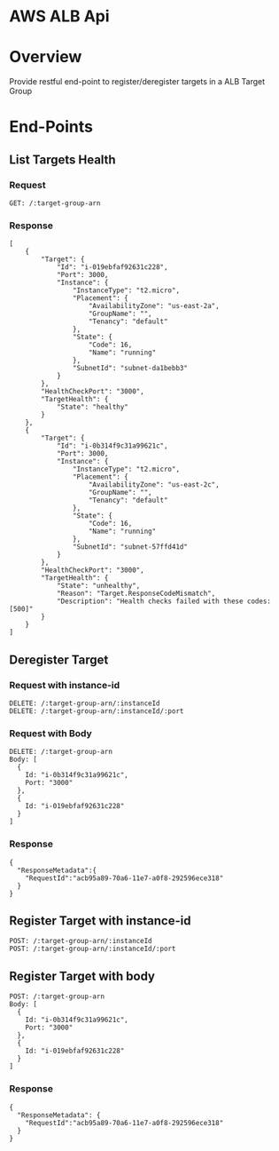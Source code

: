 # AWS ALB Api #

# Overview #
Provide restful end-point to register/deregister targets in a ALB Target Group

# End-Points

## List Targets Health
### Request
```
GET: /:target-group-arn
```
### Response
```
[
    {
        "Target": {
            "Id": "i-019ebfaf92631c228",
            "Port": 3000,
            "Instance": {
                "InstanceType": "t2.micro",
                "Placement": {
                    "AvailabilityZone": "us-east-2a",
                    "GroupName": "",
                    "Tenancy": "default"
                },
                "State": {
                    "Code": 16,
                    "Name": "running"
                },
                "SubnetId": "subnet-da1bebb3"
            }
        },
        "HealthCheckPort": "3000",
        "TargetHealth": {
            "State": "healthy"
        }
    },
    {
        "Target": {
            "Id": "i-0b314f9c31a99621c",
            "Port": 3000,
            "Instance": {
                "InstanceType": "t2.micro",
                "Placement": {
                    "AvailabilityZone": "us-east-2c",
                    "GroupName": "",
                    "Tenancy": "default"
                },
                "State": {
                    "Code": 16,
                    "Name": "running"
                },
                "SubnetId": "subnet-57ffd41d"
            }
        },
        "HealthCheckPort": "3000",
        "TargetHealth": {
            "State": "unhealthy",
            "Reason": "Target.ResponseCodeMismatch",
            "Description": "Health checks failed with these codes: [500]"
        }
    }
]
```

## Deregister Target

### Request with instance-id
```
DELETE: /:target-group-arn/:instanceId
DELETE: /:target-group-arn/:instanceId/:port
```

### Request with Body
```
DELETE: /:target-group-arn
Body: [
  {
    Id: "i-0b314f9c31a99621c",
    Port: "3000"
  },
  {
    Id: "i-019ebfaf92631c228"
  }
]
```

### Response
```
{  
  "ResponseMetadata":{  
    "RequestId":"acb95a89-70a6-11e7-a0f8-292596ece318"
  }
}
```

## Register Target with instance-id
```
POST: /:target-group-arn/:instanceId
POST: /:target-group-arn/:instanceId/:port
```

## Register Target with body
```
POST: /:target-group-arn
Body: [
  {
    Id: "i-0b314f9c31a99621c",
    Port: "3000"
  },
  {
    Id: "i-019ebfaf92631c228"
  }
]
```

### Response
```
{  
  "ResponseMetadata": {  
    "RequestId":"acb95a89-70a6-11e7-a0f8-292596ece318"
  }
}
```